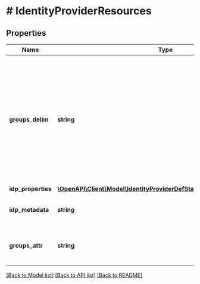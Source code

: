 # # IdentityProviderResources

## Properties

Name | Type | Description | Notes
------------ | ------------- | ------------- | -------------
**groups_delim** | **string** | If groups delimiter is provided groups are assumed to be represented as a single attribute and the delimiter is used to split the attribute&#39;s value into multiple groups. | [optional]
**idp_properties** | [**\OpenAPI\Client\Model\IdentityProviderDefStatusResourcesIdpProperties**](IdentityProviderDefStatusResourcesIdpProperties.md) |  | [optional]
**idp_metadata** | **string** | Metadata in xml format with IDP details. | [optional]
**groups_attr** | **string** | Saml assertion groups attribute element. | [optional]

[[Back to Model list]](../../README.md#models) [[Back to API list]](../../README.md#endpoints) [[Back to README]](../../README.md)
